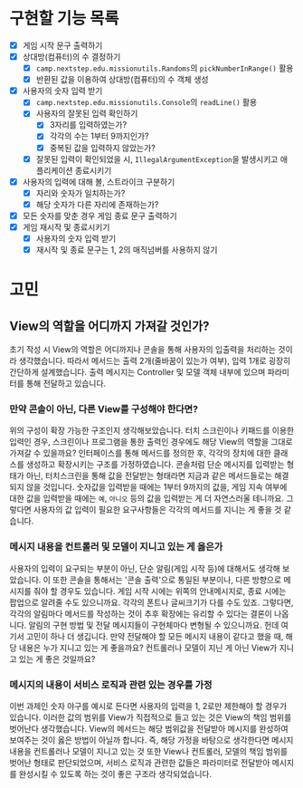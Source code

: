 # 구현할 기능 목록
- [x] 게임 시작 문구 출력하기
- [x] 상대방(컴퓨터)의 수 결정하기
	- [x] `camp.nextstep.edu.missionutils.Randoms`의 `pickNumberInRange()` 활용
	- [x] 반환된 값을 이용하여 상대방(컴퓨터)의 수 객체 생성
- [x] 사용자의 숫자 입력 받기
	- [x] `camp.nextstep.edu.missionutils.Console`의 `readLine()` 활용
	- [x] 사용자의 잘못된 입력 확인하기
		- [x] 3자리를 입력하였는가?
		- [x] 각각의 수는 1부터 9까지인가?
		- [x] 중복된 값을 입력하지 않았는가?
	- [x] 잘못된 입력이 확인되었을 시, `IllegalArgumentException`을 발생시키고 애플리케이션 종료시키기
- [x] 사용자의 입력에 대해 볼, 스트라이크 구분하기
	- [x] 자리와 숫자가 일치하는가?
	- [x] 해당 숫자가 다른 자리에 존재하는가?
- [x] 모든 숫자를 맞춘 경우 게임 종료 문구 출력하기
- [x] 게임 재시작 및 종료시키기
	- [x] 사용자의 숫자 입력 받기
	- [x] 재시작 및 종료 문구는 1, 2의 매직넘버를 사용하지 않기
# 고민
## View의 역할을 어디까지 가져갈 것인가?
초기 작성 시 View의 역할은 어디까지나 콘솔을 통해 사용자의 입출력을 처리하는 것이라 생각했습니다.
따라서 메서드는 출력 2개(줄바꿈이 있는가 여부), 입력 1개로 굉장히 간단하게 설계했습니다.
출력 메시지는 Controller 및 모델 객체 내부에 있으며 파라미터를 통해 전달하고 있습니다.
### 만약 콘솔이 아닌, 다른 View를 구성해야 한다면?
위의 구성이 확장 가능한 구조인지 생각해보았습니다.
터치 스크린이나 키패드를 이용한 입력인 경우, 스크린이나 프로그램을 통한 출력인 경우에도 해당 View의 역할을 그대로 가져갈 수 있을까요?
인터페이스를 통해 메서드를 정의한 후, 각각의 장치에 대한 클래스를 생성하고 확장시키는 구조를 가정하였습니다.
콘솔처럼 단순 메시지를 입력받는 형태가 아닌, 터치스크린을 통해 값을 전달받는 형태라면 지금과 같은 메서드들로는 해결되지 않을 것입니다. 숫자값을 입력받을 때에는 1부터 9까지의 값을, 게임 지속 여부에 대한 값을 입력받을 때에는 `예`, `아니오` 등의 값을 입력받는 게 더 자연스러울 테니까요.
그렇다면 사용자의 값 입력이 필요한 요구사항들은 각각의 메서드를 지니는 게 좋을 것 같습니다.
### 메시지 내용을 컨트롤러 및 모델이 지니고 있는 게 옳은가
사용자의 입력이 요구되는 부분이 아닌, 단순 알림(게임 시작 등)에 대해서도 생각해 보았습니다.
이 또한 콘솔을 통해서는 '콘솔 출력'으로 통일된 부분이나, 다른 방향으로 메시지를 줘야 할 경우도 있습니다.
게임 시작 시에는 위쪽의 안내메시지로, 종료 시에는 팝업으로 알려줄 수도 있으니까요. 각각의 폰트나 글씨크기가 다를 수도 있죠.
그렇다면, 각각의 알림마다 메서드를 작성하는 것이 추후 확장에는 유리할 수 있다는 결론이 나옵니다.
알림의 구현 방법 및 전달 메시지들이 구현체마다 변형될 수 있으니까요.
헌데 여기서 고민이 하나 더 생깁니다. 만약 전달해야 할 모든 메시지 내용이 같다고 했을 때, 해당 내용은 누가 지니고 있는 게 좋을까요?
컨트롤러나 모델이 지닌 게 아닌 View가 지니고 있는 게 좋은 것일까요?
### 메시지의 내용이 서비스 로직과 관련 있는 경우를 가정
이번 과제인 숫자 야구를 예시로 든다면 사용자의 입력을 1, 2로만 제한해야 할 경우가 있습니다.
이러한 값의 범위를 View가 직접적으로 들고 있는 것은 View의 책임 범위를 벗어난다 생각했습니다.
View의 메서드는 해당 범위값을 전달받아 메시지를 완성하여 보여주는 것이 옳은 방법이 아닐까 합니다.
즉, 해당 가정을 바탕으로 생각한다면 메시지 내용을 컨트롤러나 모델이 지니고 있는 것 또한 View나 컨트롤러, 모델의 책임 범위를 벗어난 형태로 판단되었으며, 서비스 로직과 관련한 값들은 파라미터로 전달받아 메시지를 완성시킬 수 있도록 하는 것이 좋은 구조라 생각되었습니다.